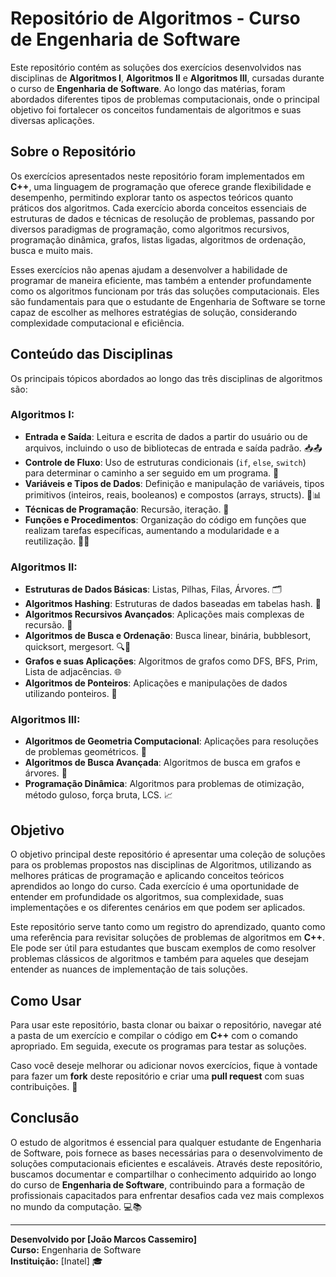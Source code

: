 # Repositório de Algoritmos - Curso de Engenharia de Software

Este repositório contém as soluções dos exercícios desenvolvidos nas disciplinas de **Algoritmos I**, **Algoritmos II** e **Algoritmos III**, cursadas durante o curso de **Engenharia de Software**. Ao longo das matérias, foram abordados diferentes tipos de problemas computacionais, onde o principal objetivo foi fortalecer os conceitos fundamentais de algoritmos e suas diversas aplicações.

## Sobre o Repositório

Os exercícios apresentados neste repositório foram implementados em **C++**, uma linguagem de programação que oferece grande flexibilidade e desempenho, permitindo explorar tanto os aspectos teóricos quanto práticos dos algoritmos. Cada exercício aborda conceitos essenciais de estruturas de dados e técnicas de resolução de problemas, passando por diversos paradigmas de programação, como algoritmos recursivos, programação dinâmica, grafos, listas ligadas, algoritmos de ordenação, busca e muito mais.

Esses exercícios não apenas ajudam a desenvolver a habilidade de programar de maneira eficiente, mas também a entender profundamente como os algoritmos funcionam por trás das soluções computacionais. Eles são fundamentais para que o estudante de Engenharia de Software se torne capaz de escolher as melhores estratégias de solução, considerando complexidade computacional e eficiência.

## Conteúdo das Disciplinas

Os principais tópicos abordados ao longo das três disciplinas de algoritmos são:

### Algoritmos I:
- **Entrada e Saída**: Leitura e escrita de dados a partir do usuário ou de arquivos, incluindo o uso de bibliotecas de entrada e saída padrão. 📥📤
- **Controle de Fluxo**: Uso de estruturas condicionais (`if`, `else`, `switch`) para determinar o caminho a ser seguido em um programa. 🔄
- **Variáveis e Tipos de Dados**: Definição e manipulação de variáveis, tipos primitivos (inteiros, reais, booleanos) e compostos (arrays, structs). 🔢📊
- **Técnicas de Programação**: Recursão, iteração. 🔁
- **Funções e Procedimentos**: Organização do código em funções que realizam tarefas específicas, aumentando a modularidade e a reutilização. 🧑‍💻

### Algoritmos II:
- **Estruturas de Dados Básicas**: Listas, Pilhas, Filas, Árvores. 🗂️
- **Algoritmos Hashing**: Estruturas de dados baseadas em tabelas hash. 🔑
- **Algoritmos Recursivos Avançados**: Aplicações mais complexas de recursão. 🔄
- **Algoritmos de Busca e Ordenação**: Busca linear, binária, bubblesort, quicksort, mergesort. 🔍🔢
- **Grafos e suas Aplicações**: Algoritmos de grafos como DFS, BFS, Prim, Lista de adjacências. 🌐
- **Algoritmos de Ponteiros**: Aplicações e manipulações de dados utilizando ponteiros. 🔗

### Algoritmos III:
- **Algoritmos de Geometria Computacional**: Aplicações para resoluções de problemas geométricos. 📐
- **Algoritmos de Busca Avançada**: Algoritmos de busca em grafos e árvores. 🔎
- **Programação Dinâmica**: Algoritmos para problemas de otimização, método guloso, força bruta, LCS. 📈

## Objetivo

O objetivo principal deste repositório é apresentar uma coleção de soluções para os problemas propostos nas disciplinas de Algoritmos, utilizando as melhores práticas de programação e aplicando conceitos teóricos aprendidos ao longo do curso. Cada exercício é uma oportunidade de entender em profundidade os algoritmos, sua complexidade, suas implementações e os diferentes cenários em que podem ser aplicados.

Este repositório serve tanto como um registro do aprendizado, quanto como uma referência para revisitar soluções de problemas de algoritmos em **C++**. Ele pode ser útil para estudantes que buscam exemplos de como resolver problemas clássicos de algoritmos e também para aqueles que desejam entender as nuances de implementação de tais soluções.

## Como Usar

Para usar este repositório, basta clonar ou baixar o repositório, navegar até a pasta de um exercício e compilar o código em **C++** com o comando apropriado. Em seguida, execute os programas para testar as soluções.

Caso você deseje melhorar ou adicionar novos exercícios, fique à vontade para fazer um **fork** deste repositório e criar uma **pull request** com suas contribuições. 🔄

## Conclusão

O estudo de algoritmos é essencial para qualquer estudante de Engenharia de Software, pois fornece as bases necessárias para o desenvolvimento de soluções computacionais eficientes e escaláveis. Através deste repositório, buscamos documentar e compartilhar o conhecimento adquirido ao longo do curso de **Engenharia de Software**, contribuindo para a formação de profissionais capacitados para enfrentar desafios cada vez mais complexos no mundo da computação. 💻📚

---

**Desenvolvido por [João Marcos Cassemiro]**  
**Curso:** Engenharia de Software  
**Instituição:** [Inatel] 🎓
